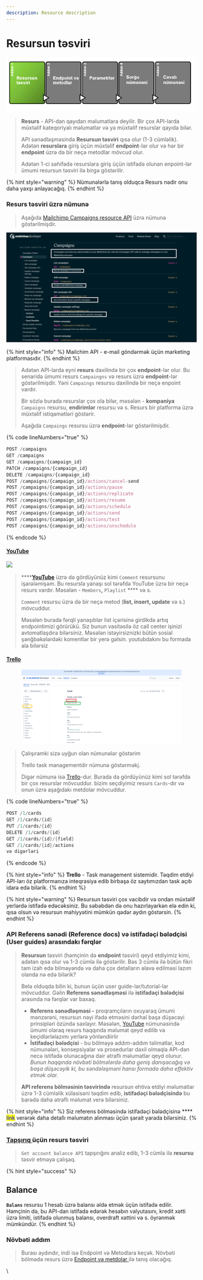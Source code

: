 ```yaml
---
description: Resource description
---
```


# Resursun təsviri



![](../.gitbook/assets/resource.png)

> **Resurs** - API-dan qayıdan məlumatlara deyilir. Bir çox API-larda müxtəlif kateqoriyalı məlumatlar və ya müxtəlif resurslar qayıda bilər.
>
> API sənədləşməsində **Resursun təsviri** qısa olur (1-3 cümləlik). Adətən **resurslara** giriş üçün müxtəlif **endpoint**-lər olur və hər bir **endpoint** üzrə də bir neçə metodlar mövcud olur.&#x20;
>
> Adətən 1-ci səhifədə resurslara giriş üçün istifadə olunan enpoint-lər ümumi resursun təsviri ilə birgə göstərilir.&#x20;

{% hint style="warning" %}
Nümunələrlə tanış olduqca Resurs nədir onu daha yaxşı anlayacağıq.
{% endhint %}

### Resurs təsviri üzrə nümunə

> Aşağıda [Mailchimp Campaigns resource API](https://developer.mailchimp.com/documentation/mailchimp/reference/campaigns/) üzrə nümunə göstərilmişdir.

![](<../.gitbook/assets/mailchimp (1).png>)

{% hint style="info" %}
Mailchim API - e-mail göndərmək üçün marketing platformasıdır.
{% endhint %}

> Adətən API-larda eyni **resurs** daxilində bir çox **endpoint**-lər olur. Bu senaridə ümumi resurs `Campaingns` və resurs üzrə **endpoint**-lər göstərilmişdir. Yəni `Campaings` resursu daxilində bir neçə enpoint vardır.
>
> Bir sözlə burada resurslar çox ola bilər, məsələn - **kompaniya** `Campaigns` resursu, **endirimlər** resursu və s. Resurs bir platforma üzrə müxtəlif istiqamətləri göstərir.
>
> Aşağıda `Campaings` resursu üzrə **endpoint**-lər göstərilmişdir.

{% code lineNumbers="true" %}
```javascript
POST /campaigns
GET /campaigns
GET /campaigns/{campaign_id}
PATCH /campaigns/{campaign_id}
DELETE /campaigns/{campaign_id}
POST /campaigns/{campaign_id}/actions/cancel-send
POST /campaigns/{campaign_id}/actions/pause
POST /campaigns/{campaign_id}/actions/replicate
POST /campaigns/{campaign_id}/actions/resume
POST /campaigns/{campaign_id}/actions/schedule
POST /campaigns/{campaign_id}/actions/send
POST /campaigns/{campaign_id}/actions/test
POST /campaigns/{campaign_id}/actions/unschedule
```
{% endcode %}

#### [YouTube](https://developers.google.com/youtube/v3/docs/comments)

![](../.gitbook/assets/youtube\_api.PNG)

> ****[**YouTube**](https://developers.google.com/youtube/v3/docs/comments) üzrə də gördüyünüz kimi `Comment` resursunu işarələmişəm. Bu resursla yanaşı sol tərəfdə YouTube üzrə bir neçə resurs vardır. Məsələn - `Members`**,** `Playlist` **** və s.
>
> `Comment` resursu üzrə də bir neçə metod (**list, insert, update** və s.) mövcuddur.
>
> Məsələn burada fərqli yanaşıblar list içərisinə girdikdə artıq endpointimizi görürükü. Siz bunun vasitəsilə öz call center işinizi avtomatlaşdıra bilərsiniz. Məsələn istəyirsiznizki bütün sosial şənğbəkələrdəki komentlər bir yerə gəlsin. youtubdakını bu formada ala bilərsiz

#### [Trello](https://developer.atlassian.com/cloud/trello/rest/api-group-cards/#api-group-cards)

<figure><img src="../.gitbook/assets/trello_v1.png" alt=""><figcaption></figcaption></figure>

> Çalışıramki sizə uyğun olan nümunələr göstərim
>
> Trello task managementdir nümunə göstərməkj.
>
> Digər nümunə isə [Trello](https://developer.atlassian.com/cloud/trello/rest/api-group-cards/#api-group-cards)-dur. Burada da gördüyünüz kimi sol tərəfdə bir çox resurslar mövcuddur. bizim seçdiyimiz resurs `Cards`-dır və onun üzrə aşağıdakı metdolar mövcuddur.

{% code lineNumbers="true" %}
```java
POST /1/cards
GET /1/cards/{id}
PUT /1/cards/{id}
DELETE /1/cards/{id}
GET /1/cards/{id}/{field}
GET /1/cards/{id}/actions
və digərləri
```
{% endcode %}

{% hint style="info" %}
**Trello** - Task management sistemidir. Təqdim etdiyi API-ları öz platformanıza inteqrasiya edib birbaşa öz saytımızdan task açıb idarə edə bilərik.
{% endhint %}

{% hint style="warning" %}
Resursun təsviri çox vacibdir və ondan müxtəlif yerlərdə istifadə edəcəksiniz. Bu səbəbdən də onu hazırlayarkən elə edin ki, qısa olsun və resursun mahiyyətini mümkün qədər aydın göstərsin.&#x20;
{% endhint %}

### API Referens sənədi (Reference docs) və istifadəçi bələdçisi (User guides) arasındakı fərqlər <a href="#recognize-the-difference-between-reference-docs-versus-user-guides" id="recognize-the-difference-between-reference-docs-versus-user-guides"></a>

> **Resursun** təsviri (həmçinin də **endpoint** təsviri) qeyd etdiyimiz kimi, adətən qısa olur və 1-3 cümlə ilə göstərilir. Bəs 3 cümlə ilə bütün fikri tam izah edə bilməyəndə və daha çox detalların əlavə edilməsi lazım olanda nə edə bilərik?&#x20;
>
> Belə olduqda bilin ki, bunun üçün user guide-lar/tutorial-lar mövcuddur. Gəlin **Referens sənədləşməsi** ilə **istifadəçi bələdçisi** arasında nə fərqlər var baxaq.
>
> * **Referens sənədləşməsi -** proqramçıların oxuyaraq ümumi mənzərəni, resursun nəyi ifadə etməsini dərhal başa düşəcəyi prinsipləri özündə saxlayır. Məsələn, [YouTube](step-1-resource-description-api-reference-tutorial.md#youtube) nümunəsində  ümumi olaraq resurs haqqında məlumat qeyd edilib və keçidlərləlazımı yerlərə yönləndiirlir
> * **İstifadəçi bələdçisi** -  bu bölməyə addım-addım təlimatlar, kod nümunələri, konsepsiyalar və prosedurlar daxil olmaqla API-dən necə istifadə olunacağına dair ətraflı məlumatlar qeyd olunur. _Bunun haqqında növbəti bölmələrdə daha geniş danışacağıq və başa düşəcəyik ki, bu səndələşməni hansı formada daha effektiv etmək olar._
>
> **API referens bölməsinin təsvirində** resursun ehtiva etdiyi məlumatlar üzrə 1-3 cümləlik xülasisəni təqdim edib, **istifadəçi bələdçisində** bu barədə daha ətraflı məlumat verə bilərsiniz.&#x20;

{% hint style="info" %}
Siz referens bölməsində istifadəçi bələdçisinə **** <mark style="color:blue;">link</mark> verərək daha detallı məlumatın alınması üçün şərait yarada bilərsiniz.&#x20;
{% endhint %}

### [Tapşırıq ](../tapsiriq.md)üçün resurs təsviri <a href="#resource-description-for-the-surfreport-endpoint" id="resource-description-for-the-surfreport-endpoint"></a>

> `Get account balance API` tapşırığını analiz edib, 1-3 cümlə ilə **resursu** təsvir etməyə çalışaq.&#x20;

{% hint style="success" %}
## Balance

**`Balans`** resursu 1 hesab üzrə balansı əldə etmək üçün istifadə edilir. Həmçinin də, bu API-dan istifadə edərək hesabın valyutasını, kredit xətti üzrə limiti, istifadə olunmuş balansı, overdraft xəttini və s. öyrənmək mümkündür.
{% endhint %}

### Növbəti addım

> Burası aydındır, indi isə Endpoint və Metodlara keçək. Növbəti bölmədə resurs üzrə [Endpoint və metdolar ](step-2-endpoints-and-methods-api-reference-tutorial.md)ilə tanış olacağıq.&#x20;

\
